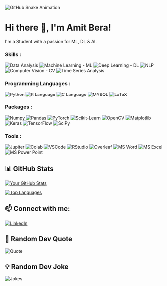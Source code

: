 <!-- ### 🐍 Snake Eating My Contributions Graph -->

![GitHub Snake Animation](https://raw.githubusercontent.com/AmitBera007/AmitBera007/output/github-contribution-grid-snake.svg)

# Hi there 👋, I'm Amit Bera!

I'm a Student with a passion for ML, DL & AI.

<!-- 🔭 I’m currently working on [Your Project or Technology]
- 🌱 I’m currently learning [New Skills or Technologies]
- 👯 I’m looking to collaborate on [Projects or Technologies]
- 💬 Ask me about [Your Expertise]
- 📫 How to reach me: [Your Email or LinkedIn]
- 😄 Pronouns: [Your Pronouns]
- ⚡ Fun fact: [A Fun Fact About You] -->

### Skills : 

![Data Analysis](https://img.shields.io/badge/Data_Analysis-lightgrey?style=for-the-badge)
![Machine Learning - ML](https://img.shields.io/badge/Machine_Learning-ML-2ea44f?style=for-the-badge)
![Deep Learning - DL](https://img.shields.io/badge/Deep_Learning-DL-blueviolet?style=for-the-badge)
![NLP](https://img.shields.io/badge/NLP-important?style=for-the-badge)
![Computer Vision - CV](https://img.shields.io/badge/Computer_Vision-CV-blue?style=for-the-badge)
![Time Series Analysis](https://img.shields.io/badge/Time_Series_Analysis-red?style=for-the-badge)



### Programming Languages : 
![Python](https://img.shields.io/badge/Python-FFD43B?style=for-the-badge&logo=python&logoColor=blue)
![R Language](https://img.shields.io/badge/R-276DC3?style=for-the-badge&logo=r&logoColor=white)
![C Language](https://img.shields.io/badge/C-00599C?style=for-the-badge&logo=c&logoColor=white)
![MYSQL](https://img.shields.io/badge/MySQL-005C84?style=for-the-badge&logo=mysql&logoColor=white)
![LaTeX](https://img.shields.io/badge/LaTeX-47A141?style=for-the-badge&logo=LaTeX&logoColor=white)



### Packages :
![Numpy](https://img.shields.io/badge/Numpy-777BB4?style=for-the-badge&logo=numpy&logoColor=white)
![Pandas](https://img.shields.io/badge/Pandas-2C2D72?style=for-the-badge&logo=pandas&logoColor=white)
![PyTorch](https://img.shields.io/badge/PyTorch-EE4C2C?style=for-the-badge&logo=PyTorch&logoColor=white)
![Scikit-Learn](https://img.shields.io/badge/scikit_learn-F7931E?style=for-the-badge&logo=scikit-learn&logoColor=white)
![OpenCV](https://img.shields.io/badge/OpenCV-27338e?style=for-the-badge&logo=OpenCV&logoColor=white)
![Matplotlib](https://img.shields.io/badge/Matplotlib-%23ffffff.svg?style=for-the-badge&logo=Matplotlib&logoColor=black)
![Keras](https://img.shields.io/badge/Keras-%23D00000.svg?style=for-the-badge&logo=Keras&logoColor=white)
![TensorFlow](https://img.shields.io/badge/TensorFlow-%23FF6F00.svg?style=for-the-badge&logo=TensorFlow&logoColor=white)
![SciPy](https://img.shields.io/badge/SciPy-%230C55A5.svg?style=for-the-badge&logo=scipy&logoColor=%white)


### Tools :
![Jupiter](https://img.shields.io/badge/Jupyter-F37626.svg?&style=for-the-badge&logo=Jupyter&logoColor=white)
![Colab](https://img.shields.io/badge/Colab-F9AB00?style=for-the-badge&logo=googlecolab&color=525252)
![VSCode](https://img.shields.io/badge/VSCode-0078D4?style=for-the-badge&logo=visual%20studio%20code&logoColor=white)
![RStudio](https://img.shields.io/badge/RStudio-75AADB?style=for-the-badge&logo=RStudio&logoColor=white)
![Overleaf](https://img.shields.io/badge/Overleaf-47A141?style=for-the-badge&logo=Overleaf&logoColor=white)
![MS Word](https://img.shields.io/badge/Microsoft_Word-2B579A?style=for-the-badge&logo=microsoft-word&logoColor=white)
![MS Excel](https://img.shields.io/badge/Microsoft_Excel-217346?style=for-the-badge&logo=microsoft-excel&logoColor=white)
![MS Power Point](https://img.shields.io/badge/Microsoft_PowerPoint-B7472A?style=for-the-badge&logo=microsoft-powerpoint&logoColor=white)


<!-- Add more badges for your skills 

 ## 🚀 Projects

### [Project 1 Name](https://github.com/your-username/project-1)
A brief description of your project. Mention key technologies and features.

### [Project 2 Name](https://github.com/your-username/project-2)
A brief description of your project. Mention key technologies and features.

<!-- Add more projects -->

## 📊 GitHub Stats

[![Your GitHub Stats](https://github-readme-stats.vercel.app/api?username=AmitBera007&show_icons=true&theme=radical)](https://github.com/AmitBera007)

<!-- Optionally add top languages or other stats -->
[![Top Languages](https://github-readme-stats.vercel.app/api/top-langs/?username=AmitBera007&layout=compact&theme=radical)](https://github.com/AmitBera007)



<!-- Add your recent blog posts 
## 📝 Latest Blog Posts
<!-- BLOG-POST-LIST:START --
- [Title of Blog Post 1](https://your-blog-link.com)
- [Title of Blog Post 2](https://your-blog-link.com)
- [Title of Blog Post 3](https://your-blog-link.com)

➡️ [More blog posts...](https://your-blog-link.com)
<!-- BLOG-POST-LIST:END -->



## 📫 Connect with me:

[![LinkedIn](https://img.shields.io/badge/-LinkedIn-0077B5?style=flat&logo=linkedin)](https://www.linkedin.com/in/amit-bera)
<!-- [![Twitter](https://img.shields.io/badge/-Twitter-1DA1F2?style=flat&logo=twitter&logoColor=white)](https://twitter.com/your-twitter)
[![Personal Website](https://img.shields.io/badge/-Website-333333?style=flat&logo=wordpress)](https://your-website.com)

<!-- Add more social links -->

## 🎨 Random Dev Quote

![Quote](https://quotes-github-readme.vercel.app/api?type=horizontal&theme=radical)

## 💡 Random Dev Joke

![Jokes](https://readme-jokes.vercel.app/api?theme=radical)

